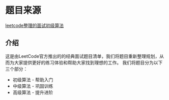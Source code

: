 # 题目来源

[leetcode整理的面试初级算法](https://leetcode-cn.com/explore/interview/card/top-interview-questions-easy/)

## 介绍
这是由LeetCode官方推出的的经典面试题目清单，我们将题目重新整理规划，从而为大家提供更好的练习体验和帮助大家找到理想的工作。 我们将题目分为以下三个部分：

- 初级算法 - 帮助入门
- 中级算法 - 巩固训练
- 高级算法 - 提升进阶